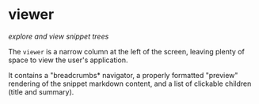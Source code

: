 # viewer
*explore and view snippet trees*

The `viewer` is a narrow column at the left of the screen, leaving plenty of space to view the user's application.

It contains a "breadcrumbs* navigator, a properly formatted "preview" rendering of the snippet markdown content, and a list of clickable children (title and summary).